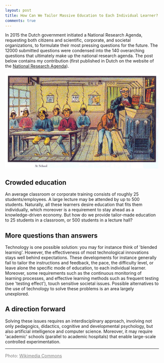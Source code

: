```yaml
---
layout: post
title: How Can We Tailor Massive Education to Each Individual Learner?
comments: true
---
```


<style>
div {
    text-align: justify;
    text-justify: inter-word;
}
</style>

In 2015 the Dutch government initiated a National Research Agenda, requesting both citizens and scientific, corporate, and societal organizations, to formulate their most pressing questions for the future. The 12000 submitted questions were condensed into the 140 overarching questions that ultimately make up the national research agenda. The post below contains my contribution (first published in Dutch on the website of the [National Research Agenda](https://vragen.wetenschapsagenda.nl/vraag/hoe-kunnen-we-in-grootschalig-onderwijs-ieder-individu-persoonlijk-bedienen-en-optimaal-laten)).

![Future school](/assets/futureschool.jpg)

## Crowded education
An average classroom or corporate training consists of roughly 25 students/employees. A large lecture may be attended by up to 500 students. Naturally, all these learners desire education that fits them individually, which moreover is a requirement to stay ahead as a knowledge-driven economy. But how do we provide tailor-made education to 25 students in a classroom, or 500 students in a lecture hall?

## More questions than answers
Technology is one possible solution: you may for instance think of 'blended learning'. However, the effectiveness of most technological innovations stays well behind expectations. These developments for instance generally fail to tailor the instructions and feedback, the pace, the difficulty level, or leave alone the specific mode of education, to each individual learner. Moreover, some requirements such as the continuous monitoring of learning processes, and effective learning methods such as frequent testing (see 'testing effect'), touch sensitive societal issues. Possible alternatives to the use of technology to solve these problems is an area largely unexplored.

## A direction forward
Solving these issues requires an interdisciplinary approach, involving not only pedagogics, didactics, cognitive and developmental psychology, but also artificial intelligence and computer science. Moreover, it may require 'academic' schools (parallel to academic hospitals) that enable large-scale controlled experimentation.

<hr />

<span style="color: #808080;">Photo: <a style="color: #808080;" href="https://commons.wikimedia.org/wiki/Category:France_in_XXI_Century_%28fiction%29" target="_blank">Wikimedia Commons</a></span>